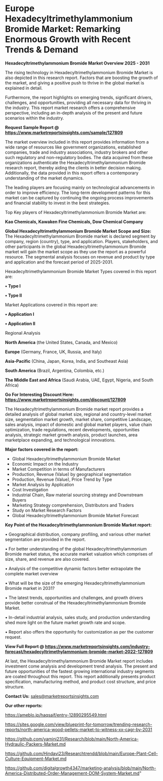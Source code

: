 # Europe Hexadecyltrimethylammonium Bromide Market: Remarking Enormous Growth with Recent Trends & Demand

<Strong> Hexadecyltrimethylammonium Bromide Market Overview 2025 - 2031</strong>

The rising technology in Hexadecyltrimethylammonium Bromide Market is also depicted in this research report. Factors that are boosting the growth of the market, and giving a positive push to thrive in the global market is explained in detail.

Furthermore, the report highlights on emerging trends, significant drivers, challenges, and opportunities, providing all necessary data for thriving in the industry. This report market research offers a comprehensive perspective, including an in-depth analysis of the present and future scenarios within the industry.

<strong>Request Sample Report @ <a href=https://www.marketreportsinsights.com/sample/127809>https://www.marketreportsinsights.com/sample/127809</a></strong>

The market overview included in this report provides information from a wide range of resources like government organizations, established companies, trade and industry associations, industry brokers and other such regulatory and non-regulatory bodies. The data acquired from these organizations authenticate the Hexadecyltrimethylammonium Bromide research report, thereby aiding the clients in better decision making. Additionally, the data provided in this report offers a contemporary understanding of the market dynamics.

The leading players are focusing mainly on technological advancements in order to improve efficiency. The long-term development patterns for this market can be captured by continuing the ongoing process improvements and financial stability to invest in the best strategies.

Top Key players of Hexadecyltrimethylammonium Bromide Market are:

<strong>Kao Chemicals, Kawaken Fine Chemicals, Dow Chemical Company</strong>

<strong><b>Global Hexadecyltrimethylammonium Bromide Market Scope and Size:</b></strong>
The Hexadecyltrimethylammonium Bromide market is declared segment by company, region (country), type, and application. Players, stakeholders, and other participants in the global Hexadecyltrimethylammonium Bromide market will gain the market scope as they use the report as a powerful resource. The segmental analysis focuses on revenue and product by type and application and the forecast period of 2025-2031.

Hexadecyltrimethylammonium Bromide Market Types covered in this report are:

<strong>• Type I

• Type II</strong>

Market Applications covered in this report are:

<strong>• Application I

• Application II</strong> 

Regional Analysis

<strong>North America</strong> (the United States, Canada, and Mexico)

<strong>Europe</strong> (Germany, France, UK, Russia, and Italy)

<strong>Asia-Pacific</strong> (China, Japan, Korea, India, and Southeast Asia)

<strong>South America</strong> (Brazil, Argentina, Colombia, etc.)

<strong>The Middle East and Africa</strong> (Saudi Arabia, UAE, Egypt, Nigeria, and South Africa)

<strong>Go For Interesting Discount Here: <a href=https://www.marketreportsinsights.com/discount/127809>https://www.marketreportsinsights.com/discount/127809</a></strong>

The Hexadecyltrimethylammonium Bromide market report provides a detailed analysis of global market size, regional and country-level market size, segmentation market growth, market share, competitive Landscape, sales analysis, impact of domestic and global market players, value chain optimization, trade regulations, recent developments, opportunities analysis, strategic market growth analysis, product launches, area marketplace expanding, and technological innovations.

<strong><b>Major factors covered in the report:</b></strong>
<ul>
  <li>Global Hexadecyltrimethylammonium Bromide Market </li>
  <li>Economic Impact on the Industry</li>
  <li>Market Competition in terms of Manufacturers</li>
  <li>Production, Revenue (Value) by geographical segmentation</li>
  <li>Production, Revenue (Value), Price Trend by Type</li>
  <li>Market Analysis by Application</li>
  <li>Cost Investigation</li>
  <li>Industrial Chain, Raw material sourcing strategy and Downstream Buyers</li>
  <li>Marketing Strategy comprehension, Distributors and Traders</li>
  <li>Study on Market Research Factors</li>
  <li>Global Hexadecyltrimethylammonium Bromide Market Forecast</li>
</ul>

<strong><b>Key Point of the Hexadecyltrimethylammonium Bromide Market report:</b></strong>

• Geographical distribution, company profiling, and various other market segmentation are provided in the report.

• For better understanding of the global Hexadecyltrimethylammonium Bromide market status, the accurate market valuation which comprises of size, share, and revenue are also covered.

• Analysis of the competitive dynamic factors better extrapolate the complete market overview

• What will be the size of the emerging Hexadecyltrimethylammonium Bromide market in 2031?

• The latest trends, opportunities and challenges, and growth drivers provide better construal of the Hexadecyltrimethylammonium Bromide Market.

• In-detail industrial analysis, sales study, and production understanding shed more light on the future market growth rate and scope.

• Report also offers the opportunity for customization as per the customer request.

<strong><b>View Full Report @ <a href=https://www.marketreportsinsights.com/industry-forecast/hexadecyltrimethylammonium-bromide-market-2022-127809>https://www.marketreportsinsights.com/industry-forecast/hexadecyltrimethylammonium-bromide-market-2022-127809</a></b></strong>


At last, the Hexadecyltrimethylammonium Bromide Market report includes investment come analysis and development trend analysis. The present and future opportunities of the fastest growing international industry segments are coated throughout this report. This report additionally presents product specification, manufacturing method, and product cost structure, and price structure.

<strong>Contact Us:</strong>
sales@marketreportsinsights.com

<strong>Our other reports:</strong>

<a href=https://ameblo.jp/haqsaif/entry-12890295549.html>https://ameblo.jp/haqsaif/entry-12890295549.html</a>

<a href=https://sites.google.com/view/blueprint-for-tomorrow/trending-research-reports/north-america-wood-pellets-market-to-witness-xx-cagr-by-2031>https://sites.google.com/view/blueprint-for-tomorrow/trending-research-reports/north-america-wood-pellets-market-to-witness-xx-cagr-by-2031</a>

<a href=https://github.com/yamini231/Research/blob/main/North-America-Hydraulic-Packers-Market.md>https://github.com/yamini231/Research/blob/main/North-America-Hydraulic-Packers-Market.md</a>

<a href=https://github.com/Hindavi23/Researchtrendd/blob/main/Europe-Plant-Cell-Culture-Equipment-Market.md>https://github.com/Hindavi23/Researchtrendd/blob/main/Europe-Plant-Cell-Culture-Equipment-Market.md</a>

<a href=https://github.com/digitalgrowth4347/marketing-analysis/blob/main/North-America-Distributed-Order-Management-DOM-System-Market.md>https://github.com/digitalgrowth4347/marketing-analysis/blob/main/North-America-Distributed-Order-Management-DOM-System-Market.md</a>"
